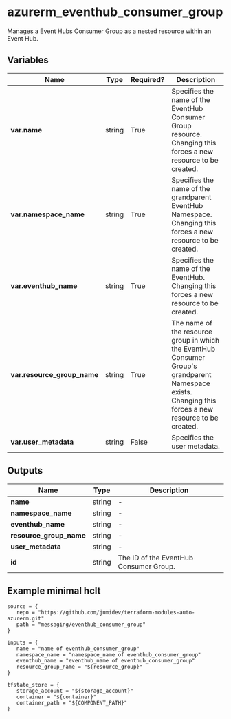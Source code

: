 # azurerm_eventhub_consumer_group

Manages a Event Hubs Consumer Group as a nested resource within an Event Hub.

## Variables

| Name | Type | Required? |  Description |
| ---- | ---- | --------- |  ----------- |
| **var.name** | string | True | Specifies the name of the EventHub Consumer Group resource. Changing this forces a new resource to be created. | 
| **var.namespace_name** | string | True | Specifies the name of the grandparent EventHub Namespace. Changing this forces a new resource to be created. | 
| **var.eventhub_name** | string | True | Specifies the name of the EventHub. Changing this forces a new resource to be created. | 
| **var.resource_group_name** | string | True | The name of the resource group in which the EventHub Consumer Group's grandparent Namespace exists. Changing this forces a new resource to be created. | 
| **var.user_metadata** | string | False | Specifies the user metadata. | 



## Outputs

| Name | Type | Description |
| ---- | ---- | --------- | 
| **name** | string  | - | 
| **namespace_name** | string  | - | 
| **eventhub_name** | string  | - | 
| **resource_group_name** | string  | - | 
| **user_metadata** | string  | - | 
| **id** | string  | The ID of the EventHub Consumer Group. | 

## Example minimal hclt

```hcl
source = {
   repo = "https://github.com/jumidev/terraform-modules-auto-azurerm.git" 
   path = "messaging/eventhub_consumer_group" 
}

inputs = {
   name = "name of eventhub_consumer_group" 
   namespace_name = "namespace_name of eventhub_consumer_group" 
   eventhub_name = "eventhub_name of eventhub_consumer_group" 
   resource_group_name = "${resource_group}" 
}

tfstate_store = {
   storage_account = "${storage_account}" 
   container = "${container}" 
   container_path = "${COMPONENT_PATH}" 
}


```